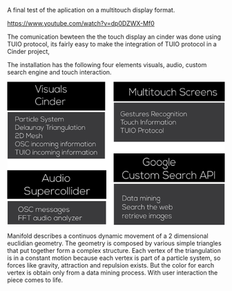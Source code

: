 A final test of the aplication on a multitouch display format.

https://www.youtube.com/watch?v=dp0DZWX-Mf0

The comunication bewteen the the touch display an cinder was done using TUIO protocol, its fairly easy to make the integration of TUIO protocol in a Cinder project,

The installation has the following four elements visuals, audio, custom search engine and touch interaction.

![diagram](../project_images/elements.png "elements")

Manifold describes a continuos dynamic movement of a 2 dimensional euclidian geometry. The geometry is composed by various simple triangles that put together form a complex structure. Each vertex of the triangulation is in a constant motion because each vertex is part of a particle system, so forces like gravity, attraction and repulsion exists. But the color for earch vertex is obtain only from a data mining process. With user interaction the piece comes to life.
